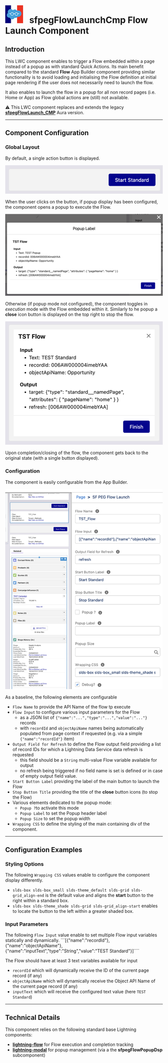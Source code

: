 # ![Logo](/media/Logo.png) &nbsp; **sfpegFlowLaunchCmp** Flow Launch Component

## Introduction

This LWC component enables to trigger a Flow embedded within a page instead of a popup as with 
standard Quick Actions. Its main benefit compared to the standard **Flow** App Builder component
providing similar functionality is to avoid loading and initialising the Flow definition at initial
page rendering if the user does not necessarily need to launch the flow.

It also enables to launch the flow in a popup for all non record pages (i.e. Home or App) as Flow 
global actions are (still) not available.

⚠️ This LWC component replaces and extends the legacy **[sfpegFlowLaunch_CMP](/help/sfpegFlowLaunchCmpLegacy.md)**
Aura version.

---

## Component Configuration

### Global Layout

By default, a single action button is displayed.

![Flow Launch Default State](/media/sfpegFlowLaunchStart.png)

When the user clicks on the button, if popup display has been configured,
the component opens a popup to execute the Flow.

![Flow Launch Popup Execution](/media/sfpegFlowLaunchPopup.png)

Otherwise (if popup mode not configured), the component toggles in _execution_ mode
with the Flow embedded within it. Similarly to he popup a **close** icon button is
displayed on the top right to stop the flow.

![Flow Launch Inline Execution](/media/sfpegFlowLaunchInline.png)

Upon completion/closing of the flow, the component gets back to the original state (with
a single button displayed).


### Configuration

The component is easily configurable from the App Builder.

![Flow Launch Configuration](/media/sfpegFlowLaunchConfig.png)

As a baseline, the following elements are configurable 
* `Flow Name` to provide the API Name of the flow tp execute
* `Flow Input` to configure various input parameters for the Flow
    * as a JSON list of `{"name":"...","type":"...","value":"..."}` records
    * with `recordId` and `objectApiName` names being automatically 
    populated from page context if requested (e.g. via a simple
    `{"name":"recordId"}` item) 
* `Output Field for Refresh` to define the Flow output field providing a list
of record IDs for which a Lightning Data Service data refresh is requested
    * this field should be a `String` multi-value Flow variable available for output
    * no refresh being triggered if no field name is set is defined or in case of empty output field value. 
* `Start Button Label` providing the label of the main button to launch the Flow
* `Stop Button Title` providing the title of the **close** button icons (to stop the Flow)
* Various elements dedicated to the popup mode:
    * `Popup ?`to activate this mode
    * `Popup Label` to set the Popup header label
    * `Popup Size` to set the popup width
* `Wrapping CSS` to define the styling of the main containing div of the component. 


---

## Configuration Examples

### Styling Options

The following `Wrapping CSS` values enable to configure the component display differently.
* `slds-box slds-box_small slds-theme_default slds-grid slds-grid_align-end` is the default value and
aligns the **start** button to the right within a standard box.
* `slds-box slds-theme_shade slds-grid slds-grid_align-start` enables to locate the button to the left
within a greater shaded box.

### Input Parameters

The following `Flow Input` value enable to set multiple Flow input variables statically and dynamically.
```[{"name":"recordId"},{"name":"objectApiName"},{"name":"inputText","type":"String","value":"TEST Standard"}]````

The Flow should have at least 3 text variables available for input
* `recordId` which will dynamically receive the ID of the current page record (if any)
* `objectApiName` which will dynamically receive the Object API Name of the current page record (if any)
* `inputText` which will receive the configured text value (here `TEST Standard`)


---

## Technical Details

This component relies on the following standard base Lightning components:
* **[lightning-flow](https://developer.salesforce.com/docs/component-library/bundle/lightning-flow/documentation)**
for Flow execution and completion tracking
*  **[lightning-modal](https://developer.salesforce.com/docs/component-library/bundle/lightning-modal/documentation)**
for popup management (via a the **sfpegFlowPopupDsp** subcomponent)

